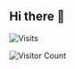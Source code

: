 ## Hi there 👋

![Visits](https://komarev.com/ghpvc/?username=mirbyte&color=dc143c&style=plastic&abbreviated=true)




![Visitor Count](https://hit.yhype.me/github/profile?account_id=83219244)

